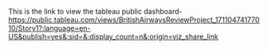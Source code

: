 This is the link to view the tableau public dashboard- https://public.tableau.com/views/BritishAirwaysReviewProject_17110474177010/Story1?:language=en-US&publish=yes&:sid=&:display_count=n&:origin=viz_share_link

